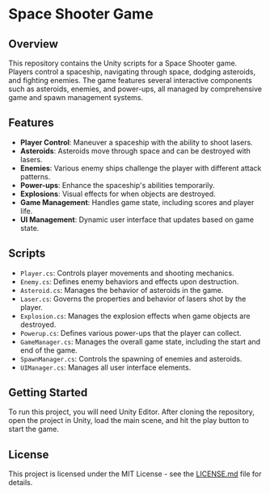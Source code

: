 # Space Shooter Game

## Overview
This repository contains the Unity scripts for a Space Shooter game. Players control a spaceship, navigating through space, dodging asteroids, and fighting enemies. The game features several interactive components such as asteroids, enemies, and power-ups, all managed by comprehensive game and spawn management systems.

## Features
- **Player Control**: Maneuver a spaceship with the ability to shoot lasers.
- **Asteroids**: Asteroids move through space and can be destroyed with lasers.
- **Enemies**: Various enemy ships challenge the player with different attack patterns.
- **Power-ups**: Enhance the spaceship's abilities temporarily.
- **Explosions**: Visual effects for when objects are destroyed.
- **Game Management**: Handles game state, including scores and player life.
- **UI Management**: Dynamic user interface that updates based on game state.

## Scripts
- `Player.cs`: Controls player movements and shooting mechanics.
- `Enemy.cs`: Defines enemy behaviors and effects upon destruction.
- `Asteroid.cs`: Manages the behavior of asteroids in the game.
- `Laser.cs`: Governs the properties and behavior of lasers shot by the player.
- `Explosion.cs`: Manages the explosion effects when game objects are destroyed.
- `Powerup.cs`: Defines various power-ups that the player can collect.
- `GameManager.cs`: Manages the overall game state, including the start and end of the game.
- `SpawnManager.cs`: Controls the spawning of enemies and asteroids.
- `UIManager.cs`: Manages all user interface elements.

## Getting Started
To run this project, you will need Unity Editor. After cloning the repository, open the project in Unity, load the main scene, and hit the play button to start the game.

## License
This project is licensed under the MIT License - see the [LICENSE.md](LICENSE.md) file for details.

